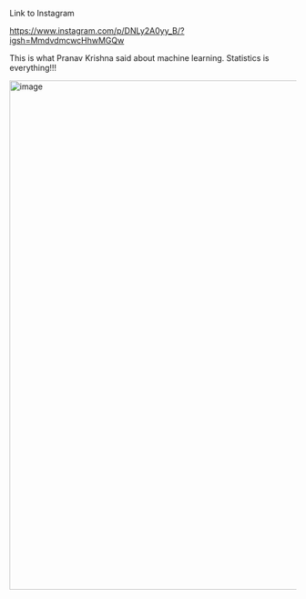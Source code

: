 Link to Instagram

https://www.instagram.com/p/DNLy2A0yy_B/?igsh=MmdvdmcwcHhwMGQw

This is what Pranav Krishna said about machine learning. Statistics is everything!!!

<img width="961" height="895" alt="image" src="https://github.com/user-attachments/assets/5ec3c246-a45a-4aeb-b3b0-787a5de41d66" />
